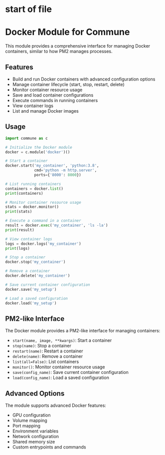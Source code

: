  # start of file
# Docker Module for Commune

This module provides a comprehensive interface for managing Docker containers, similar to how PM2 manages processes.

## Features

- Build and run Docker containers with advanced configuration options
- Manage container lifecycle (start, stop, restart, delete)
- Monitor container resource usage
- Save and load container configurations
- Execute commands in running containers
- View container logs
- List and manage Docker images

## Usage

```python
import commune as c

# Initialize the Docker module
docker = c.module('docker')()

# Start a container
docker.start('my_container', 'python:3.8', 
             cmd='python -m http.server',
             ports={'8000': 8000})

# List running containers
containers = docker.list()
print(containers)

# Monitor container resource usage
stats = docker.monitor()
print(stats)

# Execute a command in a container
result = docker.exec('my_container', 'ls -la')
print(result)

# View container logs
logs = docker.logs('my_container')
print(logs)

# Stop a container
docker.stop('my_container')

# Remove a container
docker.delete('my_container')

# Save current container configuration
docker.save('my_setup')

# Load a saved configuration
docker.load('my_setup')
```

## PM2-like Interface

The Docker module provides a PM2-like interface for managing containers:

- `start(name, image, **kwargs)`: Start a container
- `stop(name)`: Stop a container
- `restart(name)`: Restart a container
- `delete(name)`: Remove a container
- `list(all=False)`: List containers
- `monitor()`: Monitor container resource usage
- `save(config_name)`: Save current container configuration
- `load(config_name)`: Load a saved configuration

## Advanced Options

The module supports advanced Docker features:

- GPU configuration
- Volume mapping
- Port mapping
- Environment variables
- Network configuration
- Shared memory size
- Custom entrypoints and commands
